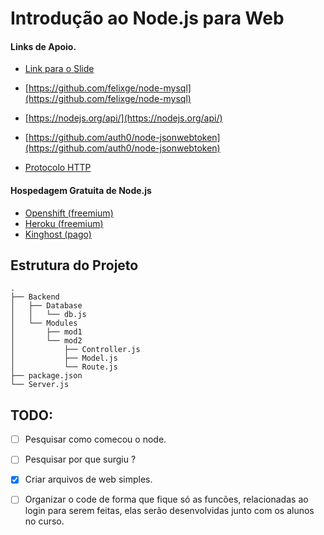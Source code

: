 # Introdução ao Node.js para Web

#### Links de Apoio.

- [Link para o Slide](http://#)

- [https://github.com/felixge/node-mysql](https://github.com/felixge/node-mysql)
- [https://nodejs.org/api/](https://nodejs.org/api/)
- [https://github.com/auth0/node-jsonwebtoken](https://github.com/auth0/node-jsonwebtoken)
- [Protocolo HTTP](https://nandovieira.com.br/entendendo-um-pouco-mais-sobre-o-protocolo-http)

#### Hospedagem Gratuita de Node.js
- [Openshift (freemium)](https://openshift.redhat.com/app/login)
- [Heroku (freemium)]()
- [Kinghost (pago)]()



## Estrutura do Projeto
```
.
├── Backend
│   ├── Database
│   │   └── db.js
│   └── Modules
│       ├── mod1
│       └── mod2
│           ├── Controller.js
│           ├── Model.js
│           └── Route.js
├── package.json
└── Server.js
```


## TODO:

- [ ] Pesquisar como comecou o node.
- [ ] Pesquisar por que surgiu ? 

- [x] Criar arquivos de web simples.

- [ ] Organizar o code de forma que fique só as funcões, relacionadas ao login para serem feitas,
elas serão desenvolvidas junto com os alunos no curso.